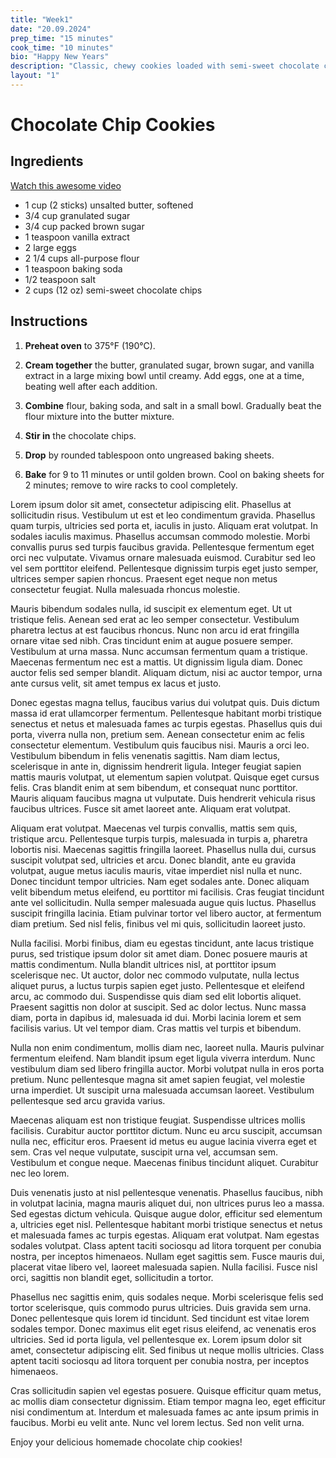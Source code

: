 ```yaml
---
title: "Week1"
date: "20.09.2024"
prep_time: "15 minutes"
cook_time: "10 minutes"
bio: "Happy New Years"
description: "Classic, chewy cookies loaded with semi-sweet chocolate chips, perfect for dunking in milk."
layout: "1"
---
```


# Chocolate Chip Cookies

## Ingredients

[Watch this awesome video](https://youtu.be/n6OTFyvNmU4)

- 1 cup (2 sticks) unsalted butter, softened
- 3/4 cup granulated sugar
- 3/4 cup packed brown sugar
- 1 teaspoon vanilla extract
- 2 large eggs
- 2 1/4 cups all-purpose flour
- 1 teaspoon baking soda
- 1/2 teaspoon salt
- 2 cups (12 oz) semi-sweet chocolate chips

## Instructions

1. **Preheat oven** to 375°F (190°C).

2. **Cream together** the butter, granulated sugar, brown sugar, and vanilla extract in a large mixing bowl until creamy. Add eggs, one at a time, beating well after each addition.

3. **Combine** flour, baking soda, and salt in a small bowl. Gradually beat the flour mixture into the butter mixture.

4. **Stir in** the chocolate chips.

5. **Drop** by rounded tablespoon onto ungreased baking sheets.

6. **Bake** for 9 to 11 minutes or until golden brown. Cool on baking sheets for 2 minutes; remove to wire racks to cool completely.

Lorem ipsum dolor sit amet, consectetur adipiscing elit. Phasellus at sollicitudin risus. Vestibulum ut est et leo condimentum gravida. Phasellus quam turpis, ultricies sed porta et, iaculis in justo. Aliquam erat volutpat. In sodales iaculis maximus. Phasellus accumsan commodo molestie. Morbi convallis purus sed turpis faucibus gravida. Pellentesque fermentum eget orci nec vulputate. Vivamus ornare malesuada euismod. Curabitur sed leo vel sem porttitor eleifend. Pellentesque dignissim turpis eget justo semper, ultrices semper sapien rhoncus. Praesent eget neque non metus consectetur feugiat. Nulla malesuada rhoncus molestie.

Mauris bibendum sodales nulla, id suscipit ex elementum eget. Ut ut tristique felis. Aenean sed erat ac leo semper consectetur. Vestibulum pharetra lectus at est faucibus rhoncus. Nunc non arcu id erat fringilla ornare vitae sed nibh. Cras tincidunt enim at augue posuere semper. Vestibulum at urna massa. Nunc accumsan fermentum quam a tristique. Maecenas fermentum nec est a mattis. Ut dignissim ligula diam. Donec auctor felis sed semper blandit. Aliquam dictum, nisi ac auctor tempor, urna ante cursus velit, sit amet tempus ex lacus et justo.

Donec egestas magna tellus, faucibus varius dui volutpat quis. Duis dictum massa id erat ullamcorper fermentum. Pellentesque habitant morbi tristique senectus et netus et malesuada fames ac turpis egestas. Phasellus quis dui porta, viverra nulla non, pretium sem. Aenean consectetur enim ac felis consectetur elementum. Vestibulum quis faucibus nisi. Mauris a orci leo. Vestibulum bibendum in felis venenatis sagittis. Nam diam lectus, scelerisque in ante in, dignissim hendrerit ligula. Integer feugiat sapien mattis mauris volutpat, ut elementum sapien volutpat. Quisque eget cursus felis. Cras blandit enim at sem bibendum, et consequat nunc porttitor. Mauris aliquam faucibus magna ut vulputate. Duis hendrerit vehicula risus faucibus ultrices. Fusce sit amet laoreet ante. Aliquam erat volutpat.

Aliquam erat volutpat. Maecenas vel turpis convallis, mattis sem quis, tristique arcu. Pellentesque turpis turpis, malesuada in turpis a, pharetra lobortis nisi. Maecenas sagittis fringilla laoreet. Phasellus nulla dui, cursus suscipit volutpat sed, ultricies et arcu. Donec blandit, ante eu gravida volutpat, augue metus iaculis mauris, vitae imperdiet nisl nulla et nunc. Donec tincidunt tempor ultricies. Nam eget sodales ante. Donec aliquam velit bibendum metus eleifend, eu porttitor mi facilisis. Cras feugiat tincidunt ante vel sollicitudin. Nulla semper malesuada augue quis luctus. Phasellus suscipit fringilla lacinia. Etiam pulvinar tortor vel libero auctor, at fermentum diam pretium. Sed nisl felis, finibus vel mi quis, sollicitudin laoreet justo.

Nulla facilisi. Morbi finibus, diam eu egestas tincidunt, ante lacus tristique purus, sed tristique ipsum dolor sit amet diam. Donec posuere mauris at mattis condimentum. Nulla blandit ultrices nisl, at porttitor ipsum scelerisque nec. Ut auctor, dolor nec commodo vulputate, nulla lectus aliquet purus, a luctus turpis sapien eget justo. Pellentesque et eleifend arcu, ac commodo dui. Suspendisse quis diam sed elit lobortis aliquet. Praesent sagittis non dolor at suscipit. Sed ac dolor lectus. Nunc massa diam, porta in dapibus id, malesuada id dui. Morbi lacinia lorem et sem facilisis varius. Ut vel tempor diam. Cras mattis vel turpis et bibendum.

Nulla non enim condimentum, mollis diam nec, laoreet nulla. Mauris pulvinar fermentum eleifend. Nam blandit ipsum eget ligula viverra interdum. Nunc vestibulum diam sed libero fringilla auctor. Morbi volutpat nulla in eros porta pretium. Nunc pellentesque magna sit amet sapien feugiat, vel molestie urna imperdiet. Ut suscipit urna malesuada accumsan laoreet. Vestibulum pellentesque sed arcu gravida varius.

Maecenas aliquam est non tristique feugiat. Suspendisse ultrices mollis facilisis. Curabitur auctor porttitor dictum. Nunc eu arcu suscipit, accumsan nulla nec, efficitur eros. Praesent id metus eu augue lacinia viverra eget et sem. Cras vel neque vulputate, suscipit urna vel, accumsan sem. Vestibulum et congue neque. Maecenas finibus tincidunt aliquet. Curabitur nec leo lorem.

Duis venenatis justo at nisl pellentesque venenatis. Phasellus faucibus, nibh in volutpat lacinia, magna mauris aliquet dui, non ultrices purus leo a massa. Sed egestas dictum vehicula. Quisque augue dolor, efficitur sed elementum a, ultricies eget nisl. Pellentesque habitant morbi tristique senectus et netus et malesuada fames ac turpis egestas. Aliquam erat volutpat. Nam egestas sodales volutpat. Class aptent taciti sociosqu ad litora torquent per conubia nostra, per inceptos himenaeos. Nullam eget sagittis sem. Fusce mauris dui, placerat vitae libero vel, laoreet malesuada sapien. Nulla facilisi. Fusce nisl orci, sagittis non blandit eget, sollicitudin a tortor.

Phasellus nec sagittis enim, quis sodales neque. Morbi scelerisque felis sed tortor scelerisque, quis commodo purus ultricies. Duis gravida sem urna. Donec pellentesque quis lorem id tincidunt. Sed tincidunt est vitae lorem sodales tempor. Donec maximus elit eget risus eleifend, ac venenatis eros ultricies. Sed id porta ligula, vel pellentesque ex. Lorem ipsum dolor sit amet, consectetur adipiscing elit. Sed finibus ut neque mollis ultricies. Class aptent taciti sociosqu ad litora torquent per conubia nostra, per inceptos himenaeos.

Cras sollicitudin sapien vel egestas posuere. Quisque efficitur quam metus, ac mollis diam consectetur dignissim. Etiam tempor magna leo, eget efficitur nisi condimentum at. Interdum et malesuada fames ac ante ipsum primis in faucibus. Morbi eu velit ante. Nunc vel lorem lectus. Sed non velit urna.

Enjoy your delicious homemade chocolate chip cookies!